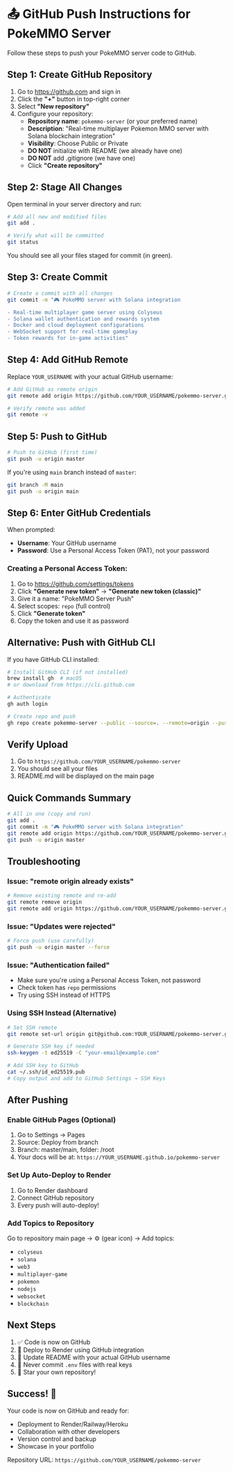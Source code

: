 # 📤 GitHub Push Instructions for PokeMMO Server

Follow these steps to push your PokeMMO server code to GitHub.

## Step 1: Create GitHub Repository

1. Go to https://github.com and sign in
2. Click the **"+"** button in top-right corner
3. Select **"New repository"**
4. Configure your repository:
   - **Repository name**: `pokemmo-server` (or your preferred name)
   - **Description**: "Real-time multiplayer Pokemon MMO server with Solana blockchain integration"
   - **Visibility**: Choose Public or Private
   - **DO NOT** initialize with README (we already have one)
   - **DO NOT** add .gitignore (we have one)
   - Click **"Create repository"**

## Step 2: Stage All Changes

Open terminal in your server directory and run:

```bash
# Add all new and modified files
git add .

# Verify what will be committed
git status
```

You should see all your files staged for commit (in green).

## Step 3: Create Commit

```bash
# Create a commit with all changes
git commit -m "🎮 PokeMMO server with Solana integration

- Real-time multiplayer game server using Colyseus
- Solana wallet authentication and rewards system
- Docker and cloud deployment configurations
- WebSocket support for real-time gameplay
- Token rewards for in-game activities"
```

## Step 4: Add GitHub Remote

Replace `YOUR_USERNAME` with your actual GitHub username:

```bash
# Add GitHub as remote origin
git remote add origin https://github.com/YOUR_USERNAME/pokemmo-server.git

# Verify remote was added
git remote -v
```

## Step 5: Push to GitHub

```bash
# Push to GitHub (first time)
git push -u origin master
```

If you're using `main` branch instead of `master`:
```bash
git branch -M main
git push -u origin main
```

## Step 6: Enter GitHub Credentials

When prompted:
- **Username**: Your GitHub username
- **Password**: Use a Personal Access Token (PAT), not your password

### Creating a Personal Access Token:
1. Go to https://github.com/settings/tokens
2. Click **"Generate new token"** → **"Generate new token (classic)"**
3. Give it a name: "PokeMMO Server Push"
4. Select scopes: `repo` (full control)
5. Click **"Generate token"**
6. Copy the token and use it as password

## Alternative: Push with GitHub CLI

If you have GitHub CLI installed:

```bash
# Install GitHub CLI (if not installed)
brew install gh  # macOS
# or download from https://cli.github.com

# Authenticate
gh auth login

# Create repo and push
gh repo create pokemmo-server --public --source=. --remote=origin --push
```

## Verify Upload

1. Go to `https://github.com/YOUR_USERNAME/pokemmo-server`
2. You should see all your files
3. README.md will be displayed on the main page

## Quick Commands Summary

```bash
# All in one (copy and run)
git add .
git commit -m "🎮 PokeMMO server with Solana integration"
git remote add origin https://github.com/YOUR_USERNAME/pokemmo-server.git
git push -u origin master
```

## Troubleshooting

### Issue: "remote origin already exists"
```bash
# Remove existing remote and re-add
git remote remove origin
git remote add origin https://github.com/YOUR_USERNAME/pokemmo-server.git
```

### Issue: "Updates were rejected"
```bash
# Force push (use carefully)
git push -u origin master --force
```

### Issue: "Authentication failed"
- Make sure you're using a Personal Access Token, not password
- Check token has `repo` permissions
- Try using SSH instead of HTTPS

### Using SSH Instead (Alternative)
```bash
# Set SSH remote
git remote set-url origin git@github.com:YOUR_USERNAME/pokemmo-server.git

# Generate SSH key if needed
ssh-keygen -t ed25519 -C "your-email@example.com"

# Add SSH key to GitHub
cat ~/.ssh/id_ed25519.pub
# Copy output and add to GitHub Settings → SSH Keys
```

## After Pushing

### Enable GitHub Pages (Optional)
1. Go to Settings → Pages
2. Source: Deploy from branch
3. Branch: master/main, folder: /root
4. Your docs will be at: `https://YOUR_USERNAME.github.io/pokemmo-server`

### Set Up Auto-Deploy to Render
1. Go to Render dashboard
2. Connect GitHub repository
3. Every push will auto-deploy!

### Add Topics to Repository
Go to repository main page → ⚙️ (gear icon) → Add topics:
- `colyseus`
- `solana`
- `web3`
- `multiplayer-game`
- `pokemon`
- `nodejs`
- `websocket`
- `blockchain`

## Next Steps

1. ✅ Code is now on GitHub
2. 🚀 Deploy to Render using GitHub integration
3. 📝 Update README with your actual GitHub username
4. 🔐 Never commit `.env` files with real keys
5. 🌟 Star your own repository!

## Success! 🎉

Your code is now on GitHub and ready for:
- Deployment to Render/Railway/Heroku
- Collaboration with other developers
- Version control and backup
- Showcase in your portfolio

Repository URL: `https://github.com/YOUR_USERNAME/pokemmo-server`